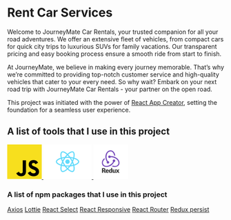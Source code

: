 # Rent Car Services

Welcome to JourneyMate Car Rentals, your trusted companion for all your road adventures. We offer an extensive fleet of vehicles, from compact cars for quick city trips to luxurious SUVs for family vacations. Our transparent pricing and easy booking process ensure a smooth ride from start to finish.

At JourneyMate, we believe in making every journey memorable. That’s why we’re committed to providing top-notch customer service and high-quality vehicles that cater to your every need. So why wait? Embark on your next road trip with JourneyMate Car Rentals - your partner on the open road.

This project was initiated with the power of [React App Creator](https://github.com/facebook/create-react-app), setting the foundation for a seamless user experience.

## A list of tools that I use in this project

<a href="#">
<img src="./assets//js-logo.png" alt="JavaScript Logo" title="JavaScript" />
</a>

<a href="https://react.dev/">
<img src="./assets/react-logo.png" alt="React Logo" title="React" />
</a>

<a href="https://redux.js.org/">
<img src="./assets/redux-logo.png" alt="Redux Toolkit Logo" title="Redux Toolkit" />
</a>

### A list of npm packages that I use in this project

[Axios](https://axios-http.com/)
[Lottie](https://lottiereact.com/)
[React Select](https://react-select.com/)
[React Responsive](https://github.com/yocontra/react-responsive)
[React Router](https://reactrouter.com/)
[Redux persist](https://github.com/rt2zz/redux-persist)
